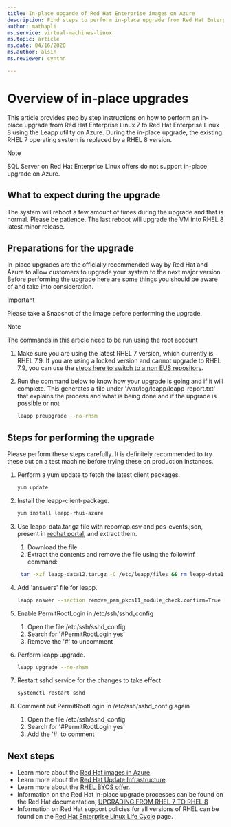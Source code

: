 ```yaml
---
title: In-place upgarde of Red Hat Enterprise images on Azure
description: Find steps to perform in-place upgrade from Red Hat Enterprise 7.x images to latest 8.x version
author: mathapli
ms.service: virtual-machines-linux
ms.topic: article
ms.date: 04/16/2020
ms.author: alsin
ms.reviewer: cynthn

---
```


# Overview of in-place upgrades

This article provides step by step instructions on how to perform an in-place upgrade from Red Hat Enterprise Linux 7 to Red Hat Enterprise Linux 8 using the Leapp utility on Azure. During the in-place upgrade, the existing RHEL 7 operating system is replaced by a RHEL 8 version.

>[!Note] 
> SQL Server on Red Hat Enterprise Linux offers do not support in-place upgrade on Azure.

## What to expect during the upgrade
The system will reboot a few amount of times during the upgrade and that is normal. Please be patience. The last reboot will upgrade the VM into RHEL 8 latest minor release.

## Preparations for the upgrade
In-place upgrades are the officially recommended way by Red Hat and Azure to allow customers to upgrade your system to the next major version. 
Before performing the upgrade here are some things you should be aware of and take into consideration. 

>[!Important] 
> Please take a Snapshot of the image before performing the upgrade.

>[!NOTE]
> The commands in this article need to be run using the root account

1. Make sure you are using the latest RHEL 7 version, which currently is RHEL 7.9. If you are using a locked version and cannot upgrade to RHEL 7.9, you can use the [steps here to switch to a non EUS repository](https://docs.microsoft.com/azure/virtual-machines/workloads/redhat/redhat-rhui#switch-a-rhel-7x-vm-back-to-non-eus-remove-a-version-lock).

1. Run the command below to know how your upgrade is going and if it will complete. This generates a file under '/var/log/leapp/leapp-report.txt' that explains the process and what is being done and if the upgrade is possible or not
    ```bash
    leapp preupgrade --no-rhsm
    ```

## Steps for performing the upgrade

Please perform these steps carefully. It is definitely recommended to try these out on a test machine before trying these on production instances.

1. Perform a yum update to fetch the latest client packages.
    ```bash
    yum update
    ```

1. Install the leapp-client-package.
    ```bash
    yum install leapp-rhui-azure
    ```
    
1. Use leapp-data.tar.gz file with repomap.csv and pes-events.json, present in [redhat portal](https://access.redhat.com/articles/3664871), and extract them. 
    1. Download the file.
    1. Extract the contents and remove the file using the followinf command:
    ```bash
     tar -xzf leapp-data12.tar.gz -C /etc/leapp/files && rm leapp-data12.tar.gz
    ```
    


1. Add 'answers' file for leapp.
    ```bash
    leapp answer --section remove_pam_pkcs11_module_check.confirm=True --add
    ```
    
1. Enable PermitRootLogin in /etc/ssh/sshd_config
    1. Open the file /etc/ssh/sshd_config
    1. Search for '#PermitRootLogin yes'
    1. Remove the '#' to uncomment



1. Perform leapp upgrade.
    ```bash
    leapp upgrade --no-rhsm
    ```
1. Restart sshd service for the changes to take effect
    ```bash
    systemctl restart sshd
    ```
1. Comment out PermitRootLogin in /etc/ssh/sshd_config again
    1. Open the file /etc/ssh/sshd_config
    1. Search for '#PermitRootLogin yes'
    1. Add the '#' to comment

## Next steps
* Learn more about the [Red Hat images in Azure](./redhat-images.md).
* Learn more about the [Red Hat Update Infrastructure](./redhat-rhui.md).
* Learn more about the [RHEL BYOS offer](./byos.md).
* Information on the Red Hat in-place upgrade processes can be found on the Red Hat documentation, [UPGRADING FROM RHEL 7 TO RHEL 8](https://access.redhat.com/documentation/en-us/red_hat_enterprise_linux/8/html-single/upgrading_from_rhel_7_to_rhel_8/index)
* Information on Red Hat support policies for all versions of RHEL can be found on the [Red Hat Enterprise Linux Life Cycle](https://access.redhat.com/support/policy/updates/errata) page.